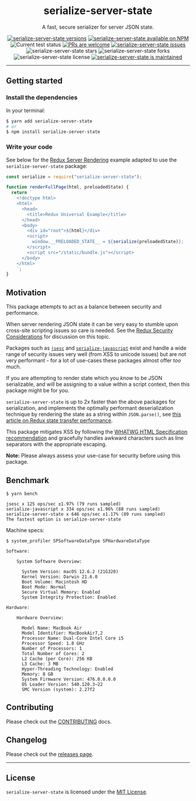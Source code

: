 <p align="center">
  <h1 align="center">serialize-server-state</h1>
</p>
<p align="center">
A fast, secure serializer for server JSON state.
</p>
<p align="center">
   <a href="https://github.com/cmorten/serialize-server-state/tags/"><img src="https://img.shields.io/github/tag/cmorten/serialize-server-state" alt="serialize-server-state versions" /></a>
   <a href="https://www.npmjs.com/package/serialize-server-state"><img alt="serialize-server-state available on NPM" src="https://img.shields.io/npm/dy/serialize-server-state"></a>
   <img src="https://github.com/cmorten/serialize-server-state/workflows/Test/badge.svg" alt="Current test status" />
   <a href="http://makeapullrequest.com"><img src="https://img.shields.io/badge/PRs-welcome-brightgreen.svg" alt="PRs are welcome" /></a>
   <a href="https://github.com/cmorten/serialize-server-state/issues/"><img src="https://img.shields.io/github/issues/cmorten/serialize-server-state" alt="serialize-server-state issues" /></a>
   <img src="https://img.shields.io/github/stars/cmorten/serialize-server-state" alt="serialize-server-state stars" />
   <img src="https://img.shields.io/github/forks/cmorten/serialize-server-state" alt="serialize-server-state forks" />
   <img src="https://img.shields.io/github/license/cmorten/serialize-server-state" alt="serialize-server-state license" />
   <a href="https://GitHub.com/cmorten/serialize-server-state/graphs/commit-activity"><img src="https://img.shields.io/badge/Maintained%3F-yes-green.svg" alt="serialize-server-state is maintained" /></a>
</p>

---

## Getting started

### Install the dependencies

In your terminal:

```sh
$ yarn add serialize-server-state
# or
$ npm install serialize-server-state
```

### Write your code

See below for the [Redux Server Rendering](https://redux.js.org/usage/server-rendering/#inject-initial-component-html-and-state) example adapted to use the `serialize-server-state` package:

```js
const serialize = require("serialize-server-state");

function renderFullPage(html, preloadedState) {
  return `
    <!doctype html>
    <html>
      <head>
        <title>Redux Universal Example</title>
      </head>
      <body>
        <div id="root">${html}</div>
        <script>
          window.__PRELOADED_STATE__ = ${serialize(preloadedState)};
        </script>
        <script src="/static/bundle.js"></script>
      </body>
    </html>
    `;
}
```

## Motivation

This package attempts to act as a balance between security and performance.

When server rendering JSON state it can be very easy to stumble upon cross-site scripting issues so care is needed. See the [Redux Security Considerations](https://redux.js.org/usage/server-rendering/#security-considerations) for discussion on this topic.

Packages such as [`jsesc`](https://www.npmjs.com/package/jsesc) and [`serialize-javascript`](https://www.npmjs.com/package/serialize-javascript) exist and handle a wide range of security issues very well (from XSS to unicode issues) but are not very performant - for a lot of use-cases these packages almost offer _too_ much.

If you are attempting to render state which you _know_ to be JSON serializable, and will be assigning to a value within a script context, then this package might be for you.

`serialize-server-state` is up to 2x faster than the above packages for serialization, and implements the optimally performant deserialization technique by rendering the state as a string within `JSON.parse()`, see [this article on Redux state transfer performance](https://joreteg.com/blog/improving-redux-state-transfer-performance).

This package mitigates XSS by following the [WHATWG HTML Specification recommendation](https://html.spec.whatwg.org/multipage/scripting.html#restrictions-for-contents-of-script-elements) and gracefully handles awkward characters such as line separators with the appropriate escaping.

**Note:** Please always assess your use-case for security before using this package.

## Benchmark

```console
$ yarn bench

jsesc x 125 ops/sec ±1.97% (79 runs sampled)
serialize-javascript x 334 ops/sec ±1.96% (88 runs sampled)
serialize-server-state x 646 ops/sec ±1.17% (89 runs sampled)
The fastest option is serialize-server-state
```

Machine specs:

```console
$ system_profiler SPSoftwareDataType SPHardwareDataType

Software:

    System Software Overview:

      System Version: macOS 12.6.2 (21G320)
      Kernel Version: Darwin 21.6.0
      Boot Volume: Macintosh HD
      Boot Mode: Normal
      Secure Virtual Memory: Enabled
      System Integrity Protection: Enabled

Hardware:

    Hardware Overview:

      Model Name: MacBook Air
      Model Identifier: MacBookAir7,2
      Processor Name: Dual-Core Intel Core i5
      Processor Speed: 1.8 GHz
      Number of Processors: 1
      Total Number of Cores: 2
      L2 Cache (per Core): 256 KB
      L3 Cache: 3 MB
      Hyper-Threading Technology: Enabled
      Memory: 8 GB
      System Firmware Version: 476.0.0.0.0
      OS Loader Version: 540.120.3~22
      SMC Version (system): 2.27f2
```

## Contributing

Please check out the [CONTRIBUTING](./docs/CONTRIBUTING.md) docs.

## Changelog

Please check out the [releases page](https://github.com/cmorten/serialize-server-state/releases).

---

## License

`serialize-server-state` is licensed under the [MIT License](./LICENSE.md).
